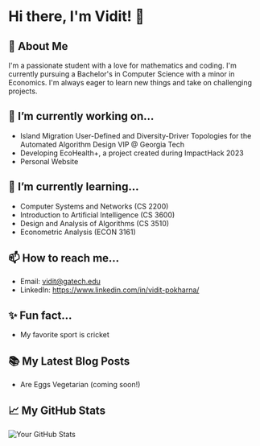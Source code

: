 # Hi there, I'm Vidit! 👋

## 🚀 About Me
I'm a passionate student with a love for mathematics and coding. I'm currently pursuing a Bachelor's in Computer Science with a minor in Economics. I'm always eager to learn new things and take on challenging projects.

## 🔭 I’m currently working on...
- Island Migration User-Defined and Diversity-Driver Topologies for the Automated Algorithm Design VIP @ Georgia Tech
- Developing EcoHealth+, a project created during ImpactHack 2023
- Personal Website

## 🌱 I’m currently learning...
- Computer Systems and Networks (CS 2200)
- Introduction to Artificial Intelligence (CS 3600)
- Design and Analysis of Algorithms (CS 3510)
- Econometric Analysis (ECON 3161)

## 📫 How to reach me...
- Email: vidit@gatech.edu
- LinkedIn: https://www.linkedin.com/in/vidit-pokharna/

## ✨ Fun fact...
- My favorite sport is cricket

## 📚 My Latest Blog Posts
- Are Eggs Vegetarian (coming soon!)

## 📈 My GitHub Stats

![Your GitHub Stats](https://github-readme-stats.vercel.app/api?username=viditpok&show_icons=true&theme=radical)
